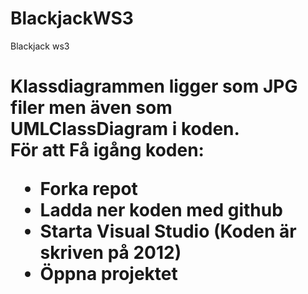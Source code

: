 BlackjackWS3
============

Blackjack ws3

<h1>Klassdiagrammen ligger som JPG filer men även som UMLClassDiagram i koden. </br>
För att Få igång koden: </br>
<ul>
<li>Forka repot</li>
<li>Ladda ner koden med github</li>
<li>Starta Visual Studio (Koden är skriven på 2012)</li>
<li>Öppna projektet</li>
</ul>
</h1>
